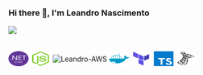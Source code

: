 ### Hi there 👋, I'm Leandro Nascimento

[![](https://img.shields.io/badge/-Leandro%20Nascimento-blue?style=flat-square&logo=Linkedin&logoColor=white&link=https://www.linkedin.com/in/nascimentoleandro/)](https://www.linkedin.com/in/nascimentoleandro/)

<div style="display: inline_block"><br>
    <img align="center" alt="Leandro-Net" height="30" width="40" src="https://github.com/devicons/devicon/blob/master/icons/dotnetcore/dotnetcore-original.svg">  
    <img align="center" alt="Leandro-Bash" height="30" width="40" src="https://github.com/devicons/devicon/blob/master/icons/nodejs/nodejs-plain.svg">  
    <img align="center" alt="Leandro-AWS" height="30" width="40" src="https://github.com/thematheusgomes/thematheusgomes/blob/main/aws.svg">
    <img align="center" alt="Leandro-Docker" height="30" width="40" src="https://github.com/devicons/devicon/blob/master/icons/docker/docker-plain.svg">
    <img align="center" alt="Leandro-Terraform" height="30" width="40" src="https://github.com/devicons/devicon/blob/master/icons/terraform/terraform-original.svg">
    <img align="center" alt="Leandro-Ts" height="30" width="40" src="https://raw.githubusercontent.com/devicons/devicon/master/icons/typescript/typescript-plain.svg">
    <img align="center" alt="Leandro-SQL" height="30" width="40" src="https://github.com/devicons/devicon/blob/master/icons/microsoftsqlserver/microsoftsqlserver-plain.svg">
</div>

<!--
**leandrochomp/leandrochomp** is a ✨ _special_ ✨ repository because its `README.md` (this file) appears on your GitHub profile.

Here are some ideas to get you started:

- 🔭 I’m currently working on ...
- 🌱 I’m currently learning ...
- 👯 I’m looking to collaborate on ...
- 🤔 I’m looking for help with ...
- 💬 Ask me about ...
- 📫 How to reach me: ...
- 😄 Pronouns: ...
- ⚡ Fun fact: ...
-->
